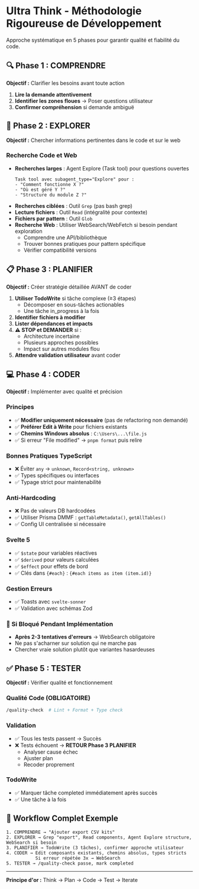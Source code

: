 # Ultra Think - Méthodologie Rigoureuse de Développement

Approche systématique en 5 phases pour garantir qualité et fiabilité du code.

## 🔍 Phase 1 : COMPRENDRE

**Objectif :** Clarifier les besoins avant toute action

1. **Lire la demande attentivement**
2. **Identifier les zones floues** → Poser questions utilisateur
3. **Confirmer compréhension** si demande ambiguë

## 🔎 Phase 2 : EXPLORER

**Objectif :** Chercher informations pertinentes dans le code et sur le web

### Recherche Code et Web

- **Recherches larges** : Agent Explore (Task tool) pour questions ouvertes
  ```
  Task tool avec subagent_type="Explore" pour :
  - "Comment fonctionne X ?"
  - "Où est géré Y ?"
  - "Structure du module Z ?"
  ```
- **Recherches ciblées** : Outil `Grep` (pas bash grep)
- **Lecture fichiers** : Outil `Read` (intégralité pour contexte)
- **Fichiers par pattern** : Outil `Glob`
- **Recherche Web** : Utiliser WebSearch/WebFetch si besoin pendant exploration
  - Comprendre une API/bibliothèque
  - Trouver bonnes pratiques pour pattern spécifique
  - Vérifier compatibilité versions

## 📋 Phase 3 : PLANIFIER

**Objectif :** Créer stratégie détaillée AVANT de coder

1. **Utiliser TodoWrite** si tâche complexe (≥3 étapes)
   - Décomposer en sous-tâches actionables
   - Une tâche in_progress à la fois
2. **Identifier fichiers à modifier**
3. **Lister dépendances et impacts**
4. **⚠️ STOP et DEMANDER** si :
   - Architecture incertaine
   - Plusieurs approches possibles
   - Impact sur autres modules flou
5. **Attendre validation utilisateur** avant coder

## 💻 Phase 4 : CODER

**Objectif :** Implémenter avec qualité et précision

### Principes

- ✅ **Modifier uniquement nécessaire** (pas de refactoring non demandé)
- ✅ **Préférer Edit à Write** pour fichiers existants
- ✅ **Chemins Windows absolus** : `C:\Users\...\file.js`
- ✅ Si erreur "File modified" → `pnpm format` puis relire

### Bonnes Pratiques TypeScript

- ❌ Éviter `any` → `unknown`, `Record<string, unknown>`
- ✅ Types spécifiques ou interfaces
- ✅ Typage strict pour maintenabilité

### Anti-Hardcoding

- ❌ Pas de valeurs DB hardcodées
- ✅ Utiliser Prisma DMMF : `getTableMetadata()`, `getAllTables()`
- ✅ Config UI centralisée si nécessaire

### Svelte 5

- ✅ `$state` pour variables réactives
- ✅ `$derived` pour valeurs calculées
- ✅ `$effect` pour effets de bord
- ✅ Clés dans `{#each}` : `{#each items as item (item.id)}`

### Gestion Erreurs

- ✅ Toasts avec `svelte-sonner`
- ✅ Validation avec schémas Zod

### 🔄 Si Bloqué Pendant Implémentation

- **Après 2-3 tentatives d'erreurs** → WebSearch obligatoire
- Ne pas s'acharner sur solution qui ne marche pas
- Chercher vraie solution plutôt que variantes hasardeuses

## ✅ Phase 5 : TESTER

**Objectif :** Vérifier qualité et fonctionnement

### Qualité Code (OBLIGATOIRE)

```bash
/quality-check  # Lint + Format + Type check
```

### Validation

- ✅ Tous les tests passent → Succès
- ❌ Tests échouent → **RETOUR Phase 3 PLANIFIER**
  - Analyser cause échec
  - Ajuster plan
  - Recoder proprement

### TodoWrite

- ✅ Marquer tâche completed immédiatement après succès
- ✅ Une tâche à la fois

## 📝 Workflow Complet Exemple

```
1. COMPRENDRE → "Ajouter export CSV kits"
2. EXPLORER → Grep "export", Read components, Agent Explore structure, WebSearch si besoin
3. PLANIFIER → TodoWrite (3 tâches), confirmer approche utilisateur
4. CODER → Edit composants existants, chemins absolus, types stricts
           Si erreur répétée 3x → WebSearch
5. TESTER → /quality-check passe, mark completed
```

---

**Principe d'or :** Think → Plan → Code → Test → Iterate
